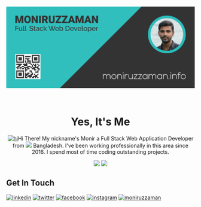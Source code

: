 [![Banner](https://github.com/EhtsYour/EhtsYour/blob/main/Banner.png)](https://github.com/EhtsYour)

<br>

<h1 align="center">Yes, It's Me</h1>

<p align="center"><a href="https://github.com/EhtsYour"><img src="https://user-images.githubusercontent.com/1303154/88677602-1635ba80-d120-11ea-84d8-d263ba5fc3c0.gif" width="20px" alt="hi"></a>Hi There! My nickname's Monir a Full Stack Web Application Developer from <a href="https://github.com/EhtsYour"><img src="assets/bangladesh.png" width="18"/></a> Bangladesh. I've been working professionally in this area since 2016. I spend most of time coding outstanding projects.</p>

<div  align="center">
 <a href="https://github.com/EhtsYour"><img src="https://komarev.com/ghpvc/?username=EhtsYour&style=flat-square&label=Profile+Views&color=30BFBD"></a>
 <a href="mailto:info@moniruzzaman.info"><img src="https://img.shields.io/badge/info@moniruzzaman.info-orange?style=flat-square&logo=Gmail&logoColor=white"></a>
</div>

<h2>Get In Touch</h2>

[<img src='https://img.shields.io/badge/LinkedIn-0077B5?style=for-the-badge&logo=linkedin&logoColor=white' alt='linkedin' height='40'>](https://www.linkedin.com/in/ehtsyour/)
[<img src='https://img.shields.io/badge/Twitter-1DA1F2?style=for-the-badge&logo=twitter&logoColor=white' alt='twitter' height='40'>](https://www.twitter.com/EhtsYour/)
[<img src='https://img.shields.io/badge/Facebook-1877F2?style=for-the-badge&logo=facebook&logoColor=white' alt='facebook' height='40'>](https://www.facebook.com/EhtsYour/)
[<img src='https://img.shields.io/badge/Instagram-E4405F?style=for-the-badge&logo=instagram&logoColor=white' alt='instagram' height='40'>](https://www.instagram.com/ehtsyour/)
[<img src='https://img.shields.io/badge/Website-16B6D2?style=for-the-badge&logo=Google-chrome&logoColor=white' alt='moniruzzaman' height='40'>](https://www.moniruzzaman.info/)


<!--
<img src="https://komarev.com/ghpvc/?username=EhtsYour&style=flat-square&label=Profile+Views&color=30BFBD">
<br>

## Things I Code With <img src ="https://media2.giphy.com/media/QssGEmpkyEOhBCb7e1/giphy.gif?cid=ecf05e47a0n3gi1bfqntqmob8g9aid1oyj2wr3ds3mg700bl&rid=giphy.gif" width = 30px>
[![Sass Badge](https://img.shields.io/badge/Sass-CC6699?style=for-the-badge&logo=sass&logoColor=white)](https://github.com/EhtsYour)
[![JavaScript Badge](https://img.shields.io/badge/JavaScript-F7DF1E?style=for-the-badge&logo=javascript&logoColor=white)](https://github.com/EhtsYour)
[![TypeScript Badge](https://img.shields.io/badge/TypeScript-007ACC?style=for-the-badge&logo=typescript&logoColor=white)](https://github.com/EhtsYour)
[![Node.js Badge](https://img.shields.io/badge/Node.js-339933?style=for-the-badge&logo=nodedotjs&logoColor=white)](https://github.com/EhtsYour)
[![React Badge](https://img.shields.io/badge/React-61DBFB?style=for-the-badge&logo=react&logoColor=black)](https://github.com/EhtsYour)
[![Express.js Badge](https://img.shields.io/badge/Express.js-000000?style=for-the-badge&logo=express&logoColor=white)](https://github.com/EhtsYour)
[![MongoDB Badge](https://img.shields.io/badge/MongoDB-4EA94B?style=for-the-badge&logo=mongodb&logoColor=white)](https://github.com/EhtsYour)
[![Next.js Badge](https://img.shields.io/badge/Next.js-000000?style=for-the-badge&logo=nextdotjs&logoColor=white)](https://github.com/EhtsYour)
[![GraphQL Badge](https://img.shields.io/badge/GraphQl-e535ab?style=for-the-badge&logo=node.js&logoColor=white)](https://github.com/EhtsYour)
[![VS_Code Badge](https://img.shields.io/badge/VS_Code-0078D4?style=for-the-badge&logo=visual-studio-code&logoColor=white)](https://github.com/EhtsYour)
[![Git Badge](https://img.shields.io/badge/Git-F05032?style=for-the-badge&logo=git&logoColor=white)](https://github.com/EhtsYour)

[<img align="right" width="50%" src="https://github-readme-stats.vercel.app/api?username=EhtsYour&show_icons=true&count_private=true&include_all_commits=true&hide_title=true&bg_color=10,333333,333333,30BFBD&title_color=fff&text_color=fff&icon_color=fff">](https://github.com/EhtsYour)

<img src='https://raw.githubusercontent.com/ShahriarShafin/ShahriarShafin/main/Assets/handshake.gif' width="100px">

<img src="https://github-readme-stats.vercel.app/api?username=EhtsYour&show_icons=true&include_all_commits=true&hide_border=true&count_private=true&hide_title=true&bg_color=10,333333,333333,30BFBD&title_color=fff&text_color=fff&icon_color=fff" alt="moniruzzaman github stats" align="center" width="500px">

<img src="https://github-readme-stats.vercel.app/api/top-langs/?username=EhtsYour&layout=compact&theme=buefy&bg_color=90,30BFBD,333333&text_color=fff&hide_title=true&hide_border=true" align="center" width="450px"/>


[<img align="right" width="50%" src="https://github-readme-stats.vercel.app/api?username=EhtsYour&show_icons=true&count_private=true&hide_title=true&bg_color=10,333333,333333,30BFBD&title_color=fff&text_color=fff&icon_color=fff">](https://github.com/EhtsYour)
-->
